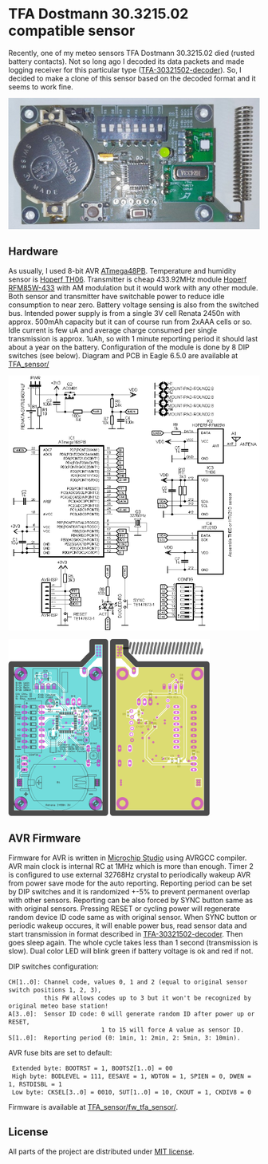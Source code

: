# TFA Dostmann 30.3215.02 compatible sensor

Recently, one of my meteo sensors TFA Dostmann 30.3215.02 died (rusted battery contacts). 
Not so long ago I decoded its data packets and made logging receiver for this particular type ([TFA-30321502-decoder](https://github.com/smaslan/TFA-30321502-decoder)). 
So, I decided to make a clone of this sensor based on the decoded format and it seems to work fine.

[![Prototype](./img/pic_01_prev.jpg)](./img/pic_01.jpg)

## Hardware

As usually, I used 8-bit AVR [ATmega48PB](https://www.microchip.com/en-us/product/atmega48pb).
Temperature and humidity sensor is [Hoperf TH06](https://www.hoperf.com/sensor/temperature_sensor/TH06.html).
Transmitter is cheap 433.92MHz module [Hoperf RFM85W-433](https://datasheet4u.com/datasheet-pdf/HOPERF/RFM85W-433D/pdf.php?id=748076) with AM modulation but it would work with any other module.
Both sensor and transmitter have switchable power to reduce idle consumption to near zero. Battery voltage sensing is also from the switched bus.
Intended power supply is from a single 3V cell Renata 2450n with approx. 500mAh capacity but it can of course run from 2xAAA cells or so.
Idle current is few uA and average charge consumed per single transmission is approx. 1uAh, so with 1 minute reporting period it should last about a year on the battery.
Configuration of the module is done by 8 DIP switches (see below).
Diagram and PCB in Eagle 6.5.0 are available at [TFA_sensor/](./TFA_sensor/) 

![Circuit diagram](./img/circuit_diagram.png)

[![PCB top](./img/pcb_top_prev.png)](./img/pcb_top.png) [![PCB bottom](./img/pcb_bottom_prev.png)](./img/pcb_bottom.png)


## AVR Firmware

Firmware for AVR is written in [Microchip Studio](https://www.microchip.com/en-us/tools-resources/develop/microchip-studio) using AVRGCC compiler. 
AVR main clock is internal RC at 1MHz which is more than enough. Timer 2 is configured to use external 32768Hz crystal to periodically wakeup AVR from power save mode for the auto reporting.
Reporting period can be set by DIP switches and it is randomized +-5% to prevent permanent overlap with other sensors. Reporting can be also forced by SYNC button same as with original sensors.
Pressing RESET or cycling power will regenerate random device ID code same as with original sensor. 
When SYNC button or periodic wakeup occures, it will enable power bus, read sensor data and start transmission in format described in 
[TFA-30321502-decoder](https://github.com/smaslan/TFA-30321502-decoder). Then goes sleep again. The whole cycle takes less than 1 second (transmission is slow).
Dual color LED will blink green if battery voltage is ok and red if not.

DIP switches configuration:
```
CH[1..0]: Channel code, values 0, 1 and 2 (equal to original sensor switch positions 1, 2, 3), 
          this FW allows codes up to 3 but it won't be recognized by original meteo base station!
A[3..0]:  Sensor ID code: 0 will generate random ID after power up or RESET,
                          1 to 15 will force A value as sensor ID.
S[1..0]:  Reporting period (0: 1min, 1: 2min, 2: 5min, 3: 10min).                             
```

AVR fuse bits are set to default:
```
 Extended byte: BOOTRST = 1, BOOTSZ[1..0] = 00 
 High byte: BODLEVEL = 111, EESAVE = 1, WDTON = 1, SPIEN = 0, DWEN = 1, RSTDISBL = 1
 Low byte: CKSEL[3..0] = 0010, SUT[1..0] = 10, CKOUT = 1, CKDIV8 = 0
```
Firmware is available at [TFA_sensor/fw_tfa_sensor/](./TFA_sensor/fw_tfa_sensor).

## License
All parts of the project are distributed under [MIT license](./LICENSE.txt).
